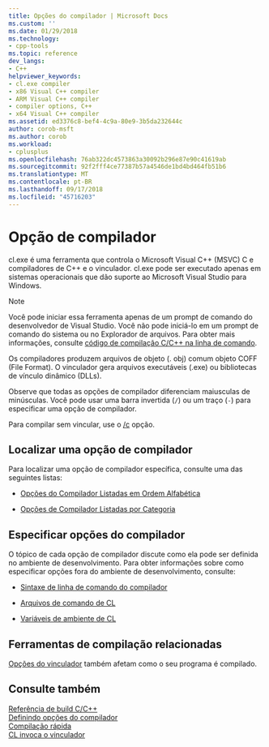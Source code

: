 ```yaml
---
title: Opções do compilador | Microsoft Docs
ms.custom: ''
ms.date: 01/29/2018
ms.technology:
- cpp-tools
ms.topic: reference
dev_langs:
- C++
helpviewer_keywords:
- cl.exe compiler
- x86 Visual C++ compiler
- ARM Visual C++ compiler
- compiler options, C++
- x64 Visual C++ compiler
ms.assetid: ed3376c8-bef4-4c9a-80e9-3b5da232644c
author: corob-msft
ms.author: corob
ms.workload:
- cplusplus
ms.openlocfilehash: 76ab322dc4573863a30092b296e87e90c41619ab
ms.sourcegitcommit: 92f2fff4ce77387b57a4546de1bd4bd464fb51b6
ms.translationtype: MT
ms.contentlocale: pt-BR
ms.lasthandoff: 09/17/2018
ms.locfileid: "45716203"
---
```

# <a name="compiler-options"></a>Opção de compilador

cl.exe é uma ferramenta que controla o Microsoft Visual C++ (MSVC) C e compiladores de C++ e o vinculador. cl.exe pode ser executado apenas em sistemas operacionais que dão suporte ao Microsoft Visual Studio para Windows.

> [!NOTE]
> Você pode iniciar essa ferramenta apenas de um prompt de comando do desenvolvedor de Visual Studio. Você não pode iniciá-lo em um prompt de comando do sistema ou no Explorador de arquivos. Para obter mais informações, consulte [código de compilação C/C++ na linha de comando](../building-on-the-command-line.md).

Os compiladores produzem arquivos de objeto (. obj) comum objeto COFF (File Format). O vinculador gera arquivos executáveis (.exe) ou bibliotecas de vínculo dinâmico (DLLs).

Observe que todas as opções de compilador diferenciam maiusculas de minúsculas. Você pode usar uma barra invertida (`/`) ou um traço (`-`) para especificar uma opção de compilador.

Para compilar sem vincular, use o [/c](../../build/reference/c-compile-without-linking.md) opção.

## <a name="find-a-compiler-option"></a>Localizar uma opção de compilador

Para localizar uma opção de compilador específica, consulte uma das seguintes listas:

- [Opções do Compilador Listadas em Ordem Alfabética](../../build/reference/compiler-options-listed-alphabetically.md)

- [Opções de Compilador Listadas por Categoria](../../build/reference/compiler-options-listed-by-category.md)

## <a name="specify-compiler-options"></a>Especificar opções do compilador

O tópico de cada opção de compilador discute como ela pode ser definida no ambiente de desenvolvimento. Para obter informações sobre como especificar opções fora do ambiente de desenvolvimento, consulte:

- [Sintaxe de linha de comando do compilador](../../build/reference/compiler-command-line-syntax.md)

- [Arquivos de comando de CL](../../build/reference/cl-command-files.md)

- [Variáveis de ambiente de CL](../../build/reference/cl-environment-variables.md)

## <a name="related-build-tools"></a>Ferramentas de compilação relacionadas

[Opções do vinculador](../../build/reference/linker-options.md) também afetam como o seu programa é compilado.

## <a name="see-also"></a>Consulte também

[Referência de build C/C++](../../build/reference/c-cpp-building-reference.md)<br/>
[Definindo opções do compilador](../../build/reference/setting-compiler-options.md)<br/>
[Compilação rápida](../../build/reference/fast-compilation.md)<br/>
[CL invoca o vinculador](../../build/reference/cl-invokes-the-linker.md)

